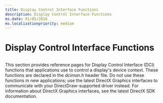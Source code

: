 ```yaml
---
title: Display Control Interface Functions
description: Display Control Interface Functions
ms.date: 01/05/2018
ms.localizationpriority: medium
---
```


# Display Control Interface Functions


## <span id="ddk_display_control_interface_functions_gg"></span><span id="DDK_DISPLAY_CONTROL_INTERFACE_FUNCTIONS_GG"></span>


This section provides reference pages for Display Control Interface (DCI) functions that applications use to control a display's device context. These functions are declared in the *dciman.h* header file. Do not use these functions in new applications; use the latest DirectX Graphics interfaces to communicate with your DirectDraw-supported driver instead. For information about DirectX Graphics interfaces, see the latest DirectX SDK documentation.

 

 





